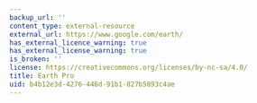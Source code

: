 ```yaml
---
backup_url: ''
content_type: external-resource
external_url: https://www.google.com/earth/
has_external_licence_warning: true
has_external_license_warning: true
is_broken: ''
license: https://creativecommons.org/licenses/by-nc-sa/4.0/
title: Earth Pro
uid: b4b12e3d-4276-446d-91b1-827b5893c4ae
---
```

